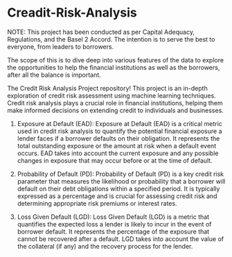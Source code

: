 # Creadit-Risk-Analysis

NOTE: This project has been conducted as per Capital Adequacy, Regulations, and the Basel 2 Accord. The intention is to serve the best to everyone, from leaders to borrowers.

The scope of this is to dive deep into various features of the data to explore the opportunities to help the financial institutions as well as the borrowers, after all the balance is important.

The Credit Risk Analysis Project repository! This project is an in-depth exploration of credit risk assessment using machine learning techniques. Credit risk analysis plays a crucial role in financial institutions, helping them make informed decisions on extending credit to individuals and businesses.

1. Exposure at Default (EAD):
Exposure at Default (EAD) is a critical metric used in credit risk analysis to quantify the potential financial exposure a lender faces if a borrower defaults on their obligation. It represents the total outstanding exposure or the amount at risk when a default event occurs. EAD takes into account the current exposure and any possible changes in exposure that may occur before or at the time of default.

2. Probability of Default (PD):
Probability of Default (PD) is a key credit risk parameter that measures the likelihood or probability that a borrower will default on their debt obligations within a specified period. It is typically expressed as a percentage and is crucial for assessing credit risk and determining appropriate risk premiums or interest rates.

3. Loss Given Default (LGD):
Loss Given Default (LGD) is a metric that quantifies the expected loss a lender is likely to incur in the event of borrower default. It represents the percentage of the exposure that cannot be recovered after a default. LGD takes into account the value of the collateral (if any) and the recovery process for the lender.


